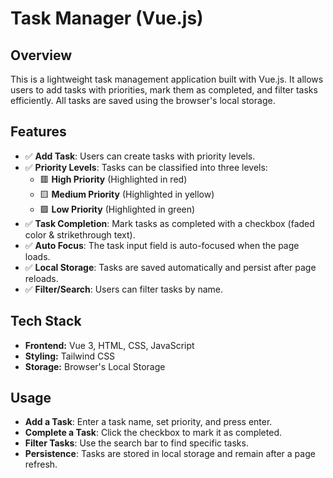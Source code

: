 # **Task Manager (Vue.js)**

## **Overview**
This is a lightweight task management application built with Vue.js. It allows users to add tasks with priorities, mark them as completed, and filter tasks efficiently. All tasks are saved using the browser's local storage.

## **Features**
- ✅ **Add Task**: Users can create tasks with priority levels.
- ✅ **Priority Levels**: Tasks can be classified into three levels:
  - 🟥 **High Priority** (Highlighted in red)
  - 🟨 **Medium Priority** (Highlighted in yellow)
  - 🟩 **Low Priority** (Highlighted in green)
- ✅ **Task Completion**: Mark tasks as completed with a checkbox (faded color & strikethrough text).
- ✅ **Auto Focus**: The task input field is auto-focused when the page loads.
- ✅ **Local Storage**: Tasks are saved automatically and persist after page reloads.
- ✅ **Filter/Search**: Users can filter tasks by name.

## **Tech Stack**
- **Frontend:** Vue 3, HTML, CSS, JavaScript
- **Styling:** Tailwind CSS
- **Storage:** Browser's Local Storage


## **Usage**
- **Add a Task**: Enter a task name, set priority, and press enter.
- **Complete a Task**: Click the checkbox to mark it as completed.
- **Filter Tasks**: Use the search bar to find specific tasks.
- **Persistence**: Tasks are stored in local storage and remain after a page refresh.
